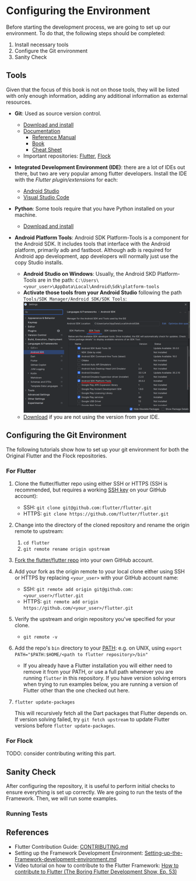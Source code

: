 # Configuring the Environment

Before starting the development process, we are going to set up our environment. 
To do that, the following steps should be completed: 
1. Install necessary tools
1. Configure the Git environment
1. Sanity Check

## Tools
Given that the focus of this book is not on those tools, they will be listed 
with only enough information, adding any additional information as external 
resources.

- **Git**: Used as source version control. 
    - <a href="https://git-scm.com/downloads" target="_blank">Download and install</a>
    - <a href="https://git-scm.com/doc" target="_blank">Documentation</a>
        - <a href="https://git-scm.com/docs" target="_blank">Reference Manual</a>
        - <a href="https://git-scm.com/book/" target="_blank">Book</a>
        - <a href="https://training.github.com/" target="_blank">Cheat Sheet</a>
    - Important repositories: <a href="https://github.com/flutter/flutter" target="_blank">Flutter</a>, <a href="https://github.com/join-the-flock/flock" target="_blank">Flock</a>
- **Integrated Development Environment (IDE)**: there are a lot of IDEs out there, but two are very popular among flutter developers. Install the IDE with the *Flutter plugin/extensions* for each: 
    - <a href="https://docs.flutter.dev/tools/android-studio" target="_blank">Android Studio</a>
    - <a href="https://docs.flutter.dev/tools/vs-code" target="_blank">Visual Studio Code</a>
- **Python**: Some tools require that you have Python installed on your machine.
    - <a href="https://www.python.org/downloads/" target="_blank">Download and install</a>
- **Android Platform Tools**: Android SDK Platform-Tools is a component for the Android SDK. It includes tools that interface with the Android platform, primarily adb and fastboot. Although adb is required for Android app development, app developers will normally just use the copy Studio installs.
    - **Android Studio on Windows**: Usually, the Android SKD Platform-Tools are in the path: `C:\Users\<your_user>\AppData\Local\Android\Sdk\platform-tools`
    - **Activate those tools from your Android Studio** following the path `Tools/SDK Manager/Android SDK/SDK Tools`:
    ![Image of the Android Studio interface showing tools/SDK manager option to activate the android sdk platform tools](./assets/android_sdk_platform_tools.png)
    - <a href="https://developer.android.com/tools/releases/platform-tools" target="_blank">Download</a> if you are not using the version from your IDE.

    <!-- TODO Is there any other tool that you can remember? Maybe for flock. -->
    
## Configuring the Git Environment
The following tutorials show how to set up your git environment for both the
Original Flutter and the Flock repositories.  
### For Flutter
1. Clone the flutter/flutter repo using either SSH or HTTPS (SSH is recommended, but requires a working [SSH key](https://docs.github.com/en/authentication/connecting-to-github-with-ssh/about-ssh) on your GitHub account):
      - SSH: `git clone git@github.com:flutter/flutter.git`
      - HTTPS: `git clone https://github.com/flutter/flutter.git`

1. Change into the directory of the cloned repository and rename the origin remote to upstream:
     1. `cd flutter`
     1. `git remote rename origin upstream`

1. [Fork the flutter/flutter repo](https://github.com/flutter/flutter/fork) into your own GitHub account.

1. Add your fork as the origin remote to your local clone either using SSH or HTTPS by replacing `<your_user>` with your GitHub account name:
     - SSH: `git remote add origin git@github.com:<your_user>/flutter.git`
     - HTTPS: `git remote add origin https://github.com/<your_user>/flutter.git`

1. Verify the upstream and origin repository you've specified for your clone.
      - `git remote -v`

1. Add the repo's `bin` directory to your [PATH](https://en.wikipedia.org/wiki/PATH_(variable)): e.g. on UNIX, using `export PATH="$PATH:$HOME/<path to flutter repository>/bin"`

    - If you already have a Flutter installation you will either need to remove it from your PATH, or use a full path whenever you are running `flutter` in this repository. If you have version solving errors when trying to run examples below, you are running a version of Flutter other than the one checked out here.

1. `flutter update-packages`

   This will recursively fetch all the Dart packages that
   Flutter depends on. If version solving failed, try `git fetch upstream` to update Flutter versions before `flutter update-packages`.


### For Flock
TODO: consider contributing writing this part.


## Sanity Check
After configuring the repository, it is useful to perform  initial
checks to ensure everything is set up correctly. We are going to run the tests
of the Framework. Then, we will run some examples.

### Running Tests



## References
- Flutter Contribution Guide: <a href="https://github.com/flutter/flutter/blob/master/CONTRIBUTING.md" target="_blank">CONTRIBUTING.md</a>
- Setting up the Framework Development Environment: <a href="https://github.com/flutter/flutter/blob/master/docs/contributing/Setting-up-the-Framework-development-environment.md" target="_blank">Setting-up-the-Framework-development-environment.md</a>
- Video tutorial on how to contribute to the Flutter Framework: <a href="https://www.youtube.com/watch?v=4yBgOBAOx_A" target="_blank">How to contribute to Flutter (The Boring Flutter Development Show, Ep. 53)</a>
